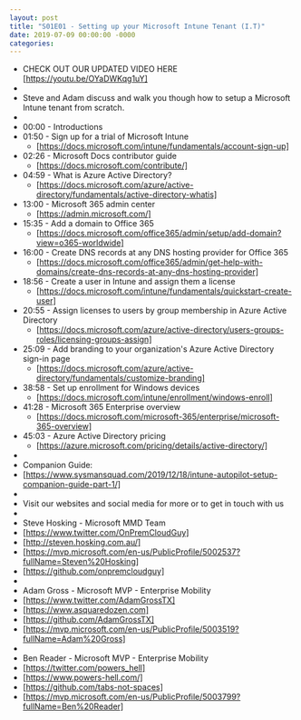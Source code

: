 ```yaml
---
layout: post
title: "S01E01 - Setting up your Microsoft Intune Tenant (I.T)"
date: 2019-07-09 00:00:00 -0000
categories:
---
```

 * CHECK OUT OUR UPDATED VIDEO HERE [https://youtu.be/OYaDWKqg1uY]
 * 
 * Steve and Adam discuss and walk you though how to setup a Microsoft Intune tenant from scratch.
 * 
 * 00:00 - Introductions
 * 01:50 - Sign up for a trial of Microsoft Intune
   - [https://docs.microsoft.com/intune/fundamentals/account-sign-up]
 * 02:26 - Microsoft Docs contributor guide
   - [https://docs.microsoft.com/contribute/]
 * 04:59 - What is Azure Active Directory?
   - [https://docs.microsoft.com/azure/active-directory/fundamentals/active-directory-whatis]
 * 13:00 - Microsoft 365 admin center
   - [https://admin.microsoft.com/]
 * 15:35 - Add a domain to Office 365
   - [https://docs.microsoft.com/office365/admin/setup/add-domain?view=o365-worldwide]
 * 16:00 - Create DNS records at any DNS hosting provider for Office 365
   - [https://docs.microsoft.com/office365/admin/get-help-with-domains/create-dns-records-at-any-dns-hosting-provider]
 * 18:56 - Create a user in Intune and assign them a license
   - [https://docs.microsoft.com/intune/fundamentals/quickstart-create-user]
 * 20:55 - Assign licenses to users by group membership in Azure Active Directory
   - [https://docs.microsoft.com/azure/active-directory/users-groups-roles/licensing-groups-assign]
 * 25:09 - Add branding to your organization's Azure Active Directory sign-in page
   - [https://docs.microsoft.com/azure/active-directory/fundamentals/customize-branding]
 * 38:58 - Set up enrollment for Windows devices
   - [https://docs.microsoft.com/intune/enrollment/windows-enroll]
 * 41:28 - Microsoft 365 Enterprise overview
   - [https://docs.microsoft.com/microsoft-365/enterprise/microsoft-365-overview]
 * 45:03 - Azure Active Directory pricing
   - [https://azure.microsoft.com/pricing/details/active-directory/]
 * 
 * Companion Guide:
 * [https://www.sysmansquad.com/2019/12/18/intune-autopilot-setup-companion-guide-part-1/]
 * 
 * Visit our websites and social media for more or to get in touch with us
 * 
 * Steve Hosking - Microsoft MMD Team
 * [https://www.twitter.com/OnPremCloudGuy]
 * [http://steven.hosking.com.au/]
 * [https://mvp.microsoft.com/en-us/PublicProfile/5002537?fullName=Steven%20Hosking]
 * [https://github.com/onpremcloudguy]
 * 
 * Adam Gross - Microsoft MVP - Enterprise Mobility
 * [https://www.twitter.com/AdamGrossTX]
 * [https://www.asquaredozen.com]
 * [https://github.com/AdamGrossTX]
 * [https://mvp.microsoft.com/en-us/PublicProfile/5003519?fullName=Adam%20Gross]
 * 
 * Ben Reader - Microsoft MVP - Enterprise Mobility
 * [https://twitter.com/powers_hell]
 * [https://www.powers-hell.com/]
 * [https://github.com/tabs-not-spaces]
 * [https://mvp.microsoft.com/en-us/PublicProfile/5003799?fullName=Ben%20Reader]
